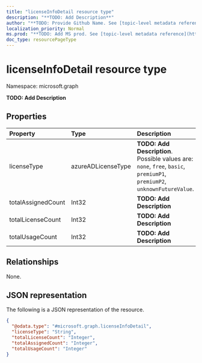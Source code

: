 ```yaml
---
title: "licenseInfoDetail resource type"
description: "**TODO: Add Description**"
author: "**TODO: Provide Github Name. See [topic-level metadata reference](https://msgo.azurewebsites.net/add/document/guidelines/metadata.html#topic-level-metadata)**"
localization_priority: Normal
ms.prod: "**TODO: Add MS prod. See [topic-level metadata reference](https://msgo.azurewebsites.net/add/document/guidelines/metadata.html#topic-level-metadata)**"
doc_type: resourcePageType
---
```


# licenseInfoDetail resource type

Namespace: microsoft.graph

**TODO: Add Description**

## Properties
|Property|Type|Description|
|:---|:---|:---|
|licenseType|azureADLicenseType|**TODO: Add Description**. Possible values are: `none`, `free`, `basic`, `premiumP1`, `premiumP2`, `unknownFutureValue`.|
|totalAssignedCount|Int32|**TODO: Add Description**|
|totalLicenseCount|Int32|**TODO: Add Description**|
|totalUsageCount|Int32|**TODO: Add Description**|

## Relationships
None.

## JSON representation
The following is a JSON representation of the resource.
<!-- {
  "blockType": "resource",
  "@odata.type": "microsoft.graph.licenseInfoDetail"
}
-->
``` json
{
  "@odata.type": "#microsoft.graph.licenseInfoDetail",
  "licenseType": "String",
  "totalLicenseCount": "Integer",
  "totalAssignedCount": "Integer",
  "totalUsageCount": "Integer"
}
```

